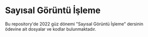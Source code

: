 # Sayısal Görüntü İşleme
Bu repository'de 2022 güz dönemi "Sayısal Görüntü İşleme" dersinin ödevine ait dosyalar ve kodlar bulunmaktadır. 
